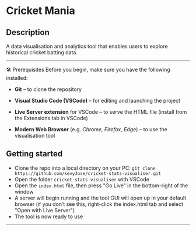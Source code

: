 # Cricket Mania

## Description
A data visualisation and analytics tool that enables users to explore historical cricket batting data.

---

🛠 Prerequisites
Before you begin, make sure you have the following installed:

* **Git** – to clone the repository

* **Visual Studio Code (VSCode)** – for editing and launching the project

* **Live Server extension** for VSCode – to serve the HTML file (install from the Extensions tab in VSCode)

* **Modern Web Browser** (e.g. _Chrome, Firefox, Edge_) – to use the visualisation tool


## Getting started

* Clone the repo into a local directory on your PC:  ```git clone https://github.com/kevyJose/cricket-stats-visualiser.git```
* Open the folder ```cricket-stats-visualiser``` with VSCode
* Open the ```index.html``` file, then press "Go Live" in the bottom-right of the window
* A server will begin running and the tool GUI will open up in your default browser (if you don’t see this, right-click the index.html tab and select "Open with Live Server")
* The tool is now ready to use

---
